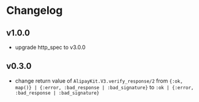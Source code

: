 # Changelog

## v1.0.0

- upgrade http_spec to v3.0.0

## v0.3.0

- change return value of `AlipayKit.V3.verify_response/2` from `{:ok, map()} | {:error, :bad_response | :bad_signature}` to `:ok | {:error, :bad_response | :bad_signature}`
